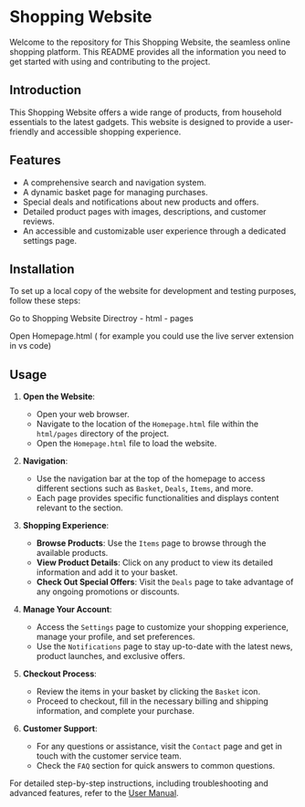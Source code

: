 # Shopping Website

Welcome to the repository for This Shopping Website, the seamless online shopping platform. This README provides all the information you need to get started with using and contributing to the project.

## Introduction

This Shopping Website offers a wide range of products, from household essentials to the latest gadgets. This website is designed to provide a user-friendly and accessible shopping experience.

## Features

- A comprehensive search and navigation system.
- A dynamic basket page for managing purchases.
- Special deals and notifications about new products and offers.
- Detailed product pages with images, descriptions, and customer reviews.
- An accessible and customizable user experience through a dedicated settings page.

## Installation

To set up a local copy of the website for development and testing purposes, follow these steps:

Go to Shopping Website Directroy - html - pages

Open Homepage.html ( for example you could use the live server extension in vs code)



## Usage

1. **Open the Website**: 
   - Open your web browser.
   - Navigate to the location of the `Homepage.html` file within the `html/pages` directory of the project.
   - Open the `Homepage.html` file to load the website.

2. **Navigation**:
   - Use the navigation bar at the top of the homepage to access different sections such as `Basket`, `Deals`, `Items`, and more.
   - Each page provides specific functionalities and displays content relevant to the section.

3. **Shopping Experience**:
   - **Browse Products**: Use the `Items` page to browse through the available products.
   - **View Product Details**: Click on any product to view its detailed information and add it to your basket.
   - **Check Out Special Offers**: Visit the `Deals` page to take advantage of any ongoing promotions or discounts.

4. **Manage Your Account**:
   - Access the `Settings` page to customize your shopping experience, manage your profile, and set preferences.
   - Use the `Notifications` page to stay up-to-date with the latest news, product launches, and exclusive offers.

5. **Checkout Process**:
   - Review the items in your basket by clicking the `Basket` icon.
   - Proceed to checkout, fill in the necessary billing and shipping information, and complete your purchase.

6. **Customer Support**:
   - For any questions or assistance, visit the `Contact` page and get in touch with the customer service team.
   - Check the `FAQ` section for quick answers to common questions.

For detailed step-by-step instructions, including troubleshooting and advanced features, refer to the [User Manual](./docs/User%20Manual%20for%20Shopping%20Website.pdf).
